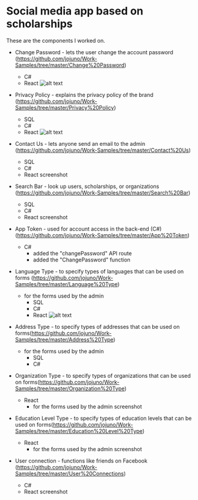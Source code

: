 # Social media app based on scholarships
These are the components I worked on. <br>
* Change Password - lets the user change the account password (https://github.com/jojuno/Work-Samples/tree/master/Change%20Password)
    * C#
    * React
      ![alt text](https://github.com/jojuno/Work-Samples/blob/master/change%20password%20display.PNG)
* Privacy Policy - explains the privacy policy of the brand (https://github.com/jojuno/Work-Samples/tree/master/Privacy%20Policy)
    * SQL
    * C# 
    * React
      ![alt text](https://github.com/jojuno/Work-Samples/blob/master/privacy%20policy%20public%20display.PNG)
* Contact Us - lets anyone send an email to the admin (https://github.com/jojuno/Work-Samples/tree/master/Contact%20Us)
    * SQL
    * C# 
    * React
      screenshot
* Search Bar - look up users, scholarships, or organizations (https://github.com/jojuno/Work-Samples/tree/master/Search%20Bar)
    * SQL
    * C# 
    * React
      screenshot
* App Token - used for account access in the back-end (C#) (https://github.com/jojuno/Work-Samples/tree/master/App%20Token)
    * C# 
         * added the "changePassword" API route
         * added the "ChangePassword" function
* Language Type - to specify types of languages that can be used on forms (https://github.com/jojuno/Work-Samples/tree/master/Language%20Type)
    * for the forms used by the admin
      * SQL
      * C# 
      * React
      ![alt text](https://github.com/jojuno/Work-Samples/blob/master/language%20type%20display.PNG)
* Address Type - to specify types of addresses that can be used on forms(https://github.com/jojuno/Work-Samples/tree/master/Address%20Type)
    * for the forms used by the admin
      * SQL
      * C# 
* Organization Type - to specify types of organizations that can be used on forms(https://github.com/jojuno/Work-Samples/tree/master/Organization%20Type)
    * React
         * for the forms used by the admin
            screenshot
* Education Level Type - to specify types of education levels that can be used on forms(https://github.com/jojuno/Work-Samples/tree/master/Education%20Level%20Type)
    * React
         * for the forms used by the admin
            screenshot
         
* User connection - functions like friends on Facebook (https://github.com/jojuno/Work-Samples/tree/master/User%20Connections)
    * C#
    * React
         screenshot
         
